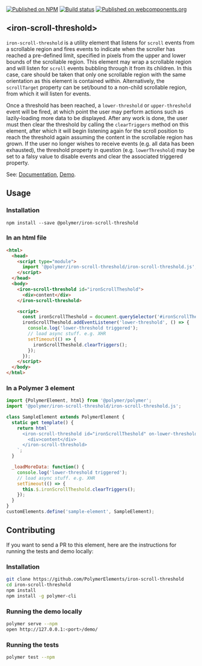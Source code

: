 [![Published on NPM](https://img.shields.io/npm/v/@polymer/iron-scroll-threshold.svg)](https://www.npmjs.com/package/@polymer/iron-scroll-threshold)
[![Build status](https://travis-ci.org/PolymerElements/iron-scroll-threshold.svg?branch=master)](https://travis-ci.org/PolymerElements/iron-scroll-threshold)
[![Published on webcomponents.org](https://img.shields.io/badge/webcomponents.org-published-blue.svg)](https://webcomponents.org/element/@polymer/iron-scroll-threshold)

## &lt;iron-scroll-threshold&gt;

`iron-scroll-threshold` is a utility element that listens for `scroll` events from a
scrollable region and fires events to indicate when the scroller has reached a pre-defined
limit, specified in pixels from the upper and lower bounds of the scrollable region.
This element may wrap a scrollable region and will listen for `scroll` events bubbling
through it from its children.  In this case, care should be taken that only one scrollable
region with the same orientation as this element is contained within. Alternatively,
the `scrollTarget` property can be set/bound to a non-child scrollable region, from which
it will listen for events.

Once a threshold has been reached, a `lower-threshold` or `upper-threshold` event will
be fired, at which point the user may perform actions such as lazily-loading more data
to be displayed. After any work is done, the user must then clear the threshold by
calling the `clearTriggers` method on this element, after which it will
begin listening again for the scroll position to reach the threshold again assuming
the content in the scrollable region has grown. If the user no longer wishes to receive
events (e.g. all data has been exhausted), the threshold property in question (e.g.
`lowerThreshold`) may be set to a falsy value to disable events and clear the associated
triggered property.

See: [Documentation](https://www.webcomponents.org/element/@polymer/iron-scroll-threshold),
  [Demo](https://www.webcomponents.org/element/@polymer/iron-scroll-threshold/demo/demo/index.html).

## Usage

### Installation
```
npm install --save @polymer/iron-scroll-threshold
```

### In an html file
```html
<html>
  <head>
    <script type="module">
      import '@polymer/iron-scroll-threshold/iron-scroll-threshold.js';
    </script>
  </head>
  <body>
    <iron-scroll-threshold id="ironScrollTheshold">
      <div>content</div>
    </iron-scroll-threshold>

    <script>
      const ironScrollTheshold = document.querySelector('#ironScrollTheshold');
      ironScrollTheshold.addEventListener('lower-threshold', () => {
        console.log('lower-threshold triggered');
        // load async stuff. e.g. XHR
        setTimeout(() => {
          ironScrollTheshold.clearTriggers();
        });
      });
    </script>
  </body>
</html>
```
### In a Polymer 3 element
```js
import {PolymerElement, html} from '@polymer/polymer';
import '@polymer/iron-scroll-threshold/iron-scroll-threshold.js';

class SampleElement extends PolymerElement {
  static get template() {
    return html`
      <iron-scroll-threshold id="ironScrollTheshold" on-lower-threshold="_loadMoreData">
        <div>content</div>
      </iron-scroll-threshold>
    `;
  }

  _loadMoreData: function() {
    console.log('lower-threshold triggered');
    // load async stuff. e.g. XHR
    setTimeout(() => {
      this.$.ironScrollTheshold.clearTriggers();
    });
  }
}
customElements.define('sample-element', SampleElement);
```

## Contributing
If you want to send a PR to this element, here are
the instructions for running the tests and demo locally:

### Installation
```sh
git clone https://github.com/PolymerElements/iron-scroll-threshold
cd iron-scroll-threshold
npm install
npm install -g polymer-cli
```

### Running the demo locally
```sh
polymer serve --npm
open http://127.0.0.1:<port>/demo/
```

### Running the tests
```sh
polymer test --npm
```
